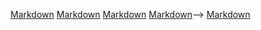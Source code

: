 [Markdown](https://docs.npmjs.com/getting-started/publishing-npm-packages)
[Markdown](https://dev.to/_staticvoid/the-complete-guide-to-status-codes-for-meaningful-rest-apis-1-5c5)
[Markdown](https://developer.mozilla.org/es/docs/Learn/JavaScript/Building_blocks/Functions)
[Markdown](https://medium.com/laboratoria-developers/recursi%C3%B3n-o-recursividad-ec8f1a359727)-->
[Markdown](http://community.laboratoria.la/t/modulos-librerias-paquetes-frameworks-cual-es-la-diferencia/175)
